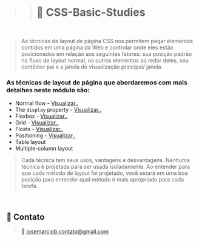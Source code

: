> > # 📒 CSS-Basic-Studies

<br>

> As técnicas de layout de página CSS nos permitem pegar elementos contidos em uma página da Web e controlar onde eles estão posicionados em relação aos seguintes fatores: sua posição padrão no fluxo de layout normal, os outros elementos ao redor deles, seu contêiner pai e a janela de visualização principal/ janela.

<h3>As técnicas de layout de página que abordaremos com mais detalhes neste módulo são:</h3>

- Normal flow - [Visualizar..](https://github.com/josemarciob/CSS-Basic-Studies/blob/main/normal-flow.md)
- The `display` property - [Visualizar..](https://github.com/josemarciob/CSS-Basic-Studies/blob/main/display-property.md)
- Flexbox - [Visualizar..](https://github.com/josemarciob/CSS-Basic-Studies/blob/main/flexbox.md)
- Grid - [Visualizar..](https://github.com/josemarciob/CSS-Basic-Studies/blob/main/grid-layout.md)
- Floats - [Visualizar..](https://github.com/josemarciob/CSS-Basic-Studies/blob/main/floats.md)
- Positioning - [Visualizar..](https://github.com/josemarciob/CSS-Basic-Studies/blob/main/positioning.md)
- Table layout
- Multiple-column layout

> Cada técnica tem seus usos, vantagens e desvantagens. Nenhuma técnica é projetada para ser usada isoladamente. Ao entender para que cada método de layout foi projetado, você estará em uma boa posição para entender qual método é mais apropriado para cada tarefa.

<br>

## 💛 Contato

> 📧 josemarciob.contato@gmail.com
